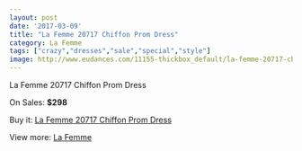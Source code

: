 ```yaml
---
layout: post
date: '2017-03-09'
title: "La Femme 20717 Chiffon Prom Dress"
category: La Femme
tags: ["crazy","dresses","sale","special","style"]
image: http://www.eudances.com/11155-thickbox_default/la-femme-20717-chiffon-prom-dress.jpg
---
```

La Femme 20717 Chiffon Prom Dress

On Sales: **$298**
<a href="https://www.eudances.com/en/la-femme/3557-la-femme-20717-chiffon-prom-dress.html"><amp-img layout="responsive" width="600" height="600" src="//www.eudances.com/11155-thickbox_default/la-femme-20717-chiffon-prom-dress.jpg" alt="La Femme 20717 Chiffon Prom Dress 0" /></a>
<a href="https://www.eudances.com/en/la-femme/3557-la-femme-20717-chiffon-prom-dress.html"><amp-img layout="responsive" width="600" height="600" src="//www.eudances.com/11157-thickbox_default/la-femme-20717-chiffon-prom-dress.jpg" alt="La Femme 20717 Chiffon Prom Dress 1" /></a>
<a href="https://www.eudances.com/en/la-femme/3557-la-femme-20717-chiffon-prom-dress.html"><amp-img layout="responsive" width="600" height="600" src="//www.eudances.com/11156-thickbox_default/la-femme-20717-chiffon-prom-dress.jpg" alt="La Femme 20717 Chiffon Prom Dress 2" /></a>

Buy it: [La Femme 20717 Chiffon Prom Dress](https://www.eudances.com/en/la-femme/3557-la-femme-20717-chiffon-prom-dress.html "La Femme 20717 Chiffon Prom Dress")

View more: [La Femme](https://www.eudances.com/en/72-La-Femme "La Femme")